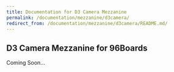 ```yaml
---
title: Documentation for D3 Camera Mezzanine
permalink: /documentation/mezzanine/d3camera/
redirect_from: /documentation/mezzanine/d3camera/README.md/
---
```

## D3 Camera Mezzanine for 96Boards

Coming Soon...
